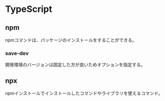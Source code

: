 # TypeScript
## npm
npmコマンドは、パッケージのインストールをすることができる。

### save-dev
開発環境のバージョンは固定した方が良いためオプションを指定する。

## npx
npmインストールでインストールしたコマンドやライブラリを使えるコマンド。 
